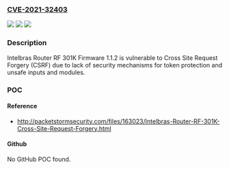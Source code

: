 ### [CVE-2021-32403](https://cve.mitre.org/cgi-bin/cvename.cgi?name=CVE-2021-32403)
![](https://img.shields.io/static/v1?label=Product&message=n%2Fa&color=blue)
![](https://img.shields.io/static/v1?label=Version&message=n%2Fa&color=blue)
![](https://img.shields.io/static/v1?label=Vulnerability&message=n%2Fa&color=brighgreen)

### Description

Intelbras Router RF 301K Firmware 1.1.2 is vulnerable to Cross Site Request Forgery (CSRF) due to lack of security mechanisms for token protection and unsafe inputs and modules.

### POC

#### Reference
- http://packetstormsecurity.com/files/163023/Intelbras-Router-RF-301K-Cross-Site-Request-Forgery.html

#### Github
No GitHub POC found.


